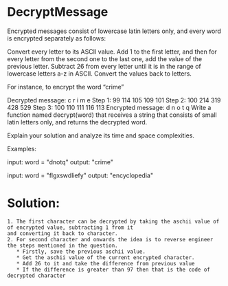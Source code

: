 # DecryptMessage
Encrypted messages consist of lowercase latin letters only, and every word is encrypted separately as follows:

Convert every letter to its ASCII value. Add 1 to the first letter, and then for every letter from the second one to the
last one, add the value of the previous letter. Subtract 26 from every letter until it is in the range of lowercase
letters a-z in ASCII. Convert the values back to letters.

For instance, to encrypt the word “crime”

Decrypted message:	c	r	i	m	e
Step 1:	99	114	105	109	101
Step 2:	100	214	319	428	529
Step 3:	100	110	111	116	113
Encrypted message:	d	n	o	t	q
Write a function named decrypt(word) that receives a string that consists of small latin letters only, and returns the
decrypted word.

Explain your solution and analyze its time and space complexities.

Examples:

input:  word = "dnotq"
output: "crime"

input:  word = "flgxswdliefy"
output: "encyclopedia"

# Solution:
    1. The first character can be decrypted by taking the aschii value of of encrypted value, subtracting 1 from it
    and converting it back to character.
    2. For second character and onwards the idea is to reverse engineer the steps mentioned in the question.
       * Firstly, save the previous aschii value.
       * Get the aschii value of the current encrypted character.
       * Add 26 to it and take the difference from previous value
       * If the difference is greater than 97 then that is the code of decrypted character
